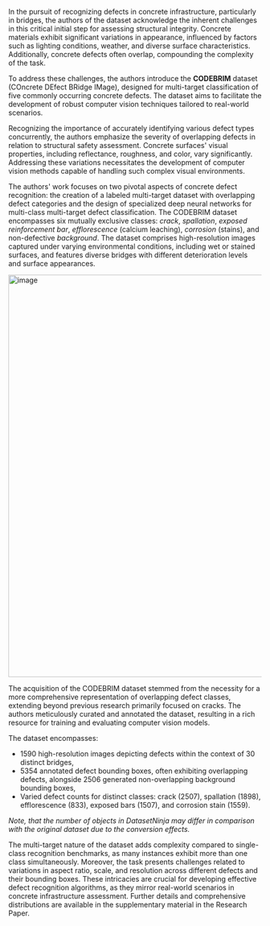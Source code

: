 In the pursuit of recognizing defects in concrete infrastructure, particularly in bridges, the authors of the dataset acknowledge the inherent challenges in this critical initial step for assessing structural integrity. Concrete materials exhibit significant variations in appearance, influenced by factors such as lighting conditions, weather, and diverse surface characteristics. Additionally, concrete defects often overlap, compounding the complexity of the task.

To address these challenges, the authors introduce the **CODEBRIM** dataset (COncrete DEfect BRidge IMage), designed for multi-target classification of five commonly occurring concrete defects. The dataset aims to facilitate the development of robust computer vision techniques tailored to real-world scenarios.

Recognizing the importance of accurately identifying various defect types concurrently, the authors emphasize the severity of overlapping defects in relation to structural safety assessment. Concrete surfaces' visual properties, including reflectance, roughness, and color, vary significantly. Addressing these variations necessitates the development of computer vision methods capable of handling such complex visual environments.

The authors' work focuses on two pivotal aspects of concrete defect recognition: the creation of a labeled multi-target dataset with overlapping defect categories and the design of specialized deep neural networks for multi-class multi-target defect classification. The CODEBRIM dataset encompasses six mutually exclusive classes: *crack*, *spallation*, *exposed reinforcement bar*, *efflorescence* (calcium leaching), *corrosion* (stains), and non-defective *background*. The dataset comprises high-resolution images captured under varying environmental conditions, including wet or stained surfaces, and features diverse bridges with different deterioration levels and surface appearances.

<img src="https://github.com/supervisely/supervisely/assets/78355358/33849071-4269-4890-820b-09ac6734c28a" alt="image" width="800">

The acquisition of the CODEBRIM dataset stemmed from the necessity for a more comprehensive representation of overlapping defect classes, extending beyond previous research primarily focused on cracks. The authors meticulously curated and annotated the dataset, resulting in a rich resource for training and evaluating computer vision models.

The dataset encompasses:

* 1590 high-resolution images depicting defects within the context of 30 distinct bridges,
* 5354 annotated defect bounding boxes, often exhibiting overlapping defects, alongside 2506 generated non-overlapping background bounding boxes,
* Varied defect counts for distinct classes: crack (2507), spallation (1898), efflorescence (833), exposed bars (1507), and corrosion stain (1559).

<i>Note, that the number of objects in DatasetNinja may differ in comparison with the original dataset due to the conversion effects.</i>

The multi-target nature of the dataset adds complexity compared to single-class recognition benchmarks, as many instances exhibit more than one class simultaneously. Moreover, the task presents challenges related to variations in aspect ratio, scale, and resolution across different defects and their bounding boxes. These intricacies are crucial for developing effective defect recognition algorithms, as they mirror real-world scenarios in concrete infrastructure assessment. Further details and comprehensive distributions are available in the supplementary material in the Research Paper.
